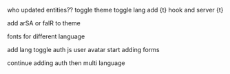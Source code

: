 who updated entities??
toggle theme
toggle lang
add {t} hook and server {t}

add arSA or faIR to theme

fonts for different language

add lang toggle
auth js
user avatar
start adding forms

<!--  -->

continue adding auth
then multi language
